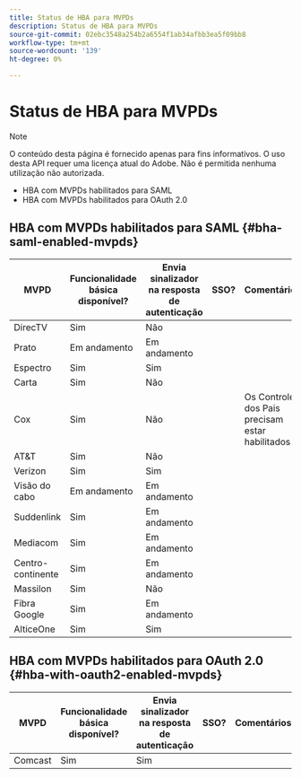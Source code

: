 ```yaml
---
title: Status de HBA para MVPDs
description: Status de HBA para MVPDs
source-git-commit: 02ebc3548a254b2a6554f1ab34afbb3ea5f09bb8
workflow-type: tm+mt
source-wordcount: '139'
ht-degree: 0%

---
```


# Status de HBA para MVPDs

>[!NOTE]
>
>O conteúdo desta página é fornecido apenas para fins informativos. O uso desta API requer uma licença atual do Adobe. Não é permitida nenhuma utilização não autorizada.


* HBA com MVPDs habilitados para SAML
* HBA com MVPDs habilitados para OAuth 2.0


## HBA com MVPDs habilitados para SAML {#bha-saml-enabled-mvpds}

| MVPD | Funcionalidade básica disponível? | Envia sinalizador na resposta de autenticação | SSO? | Comentários |
|---|---|---|---|---|
| DirecTV | Sim | Não |      |                                      |
| Prato | Em andamento | Em andamento |      |                                      |
| Espectro | Sim | Sim |      |                                      |
| Carta | Sim | Não |      |                                      |
| Cox | Sim | Não |      | Os Controles dos Pais precisam estar habilitados |
| AT&amp;T | Sim | Não |      |                                      |
| Verizon | Sim | Sim |      |                                      |
| Visão do cabo | Em andamento | Em andamento |      |                                      |
| Suddenlink | Sim | Em andamento |      |                                      |
| Mediacom | Sim | Em andamento |      |                                      |
| Centro-continente | Sim | Em andamento |      |                                      |
| Massilon | Sim | Não |      |                                      |
| Fibra Google | Sim | Em andamento |      |                                      |
| AlticeOne | Sim | Sim |      |                                      |


## HBA com MVPDs habilitados para OAuth 2.0 {#hba-with-oauth2-enabled-mvpds}

| MVPD | Funcionalidade básica disponível? | Envia sinalizador na resposta de autenticação | SSO? | Comentários |
|---|---|---|---|---|
| Comcast | Sim | Sim | | |
